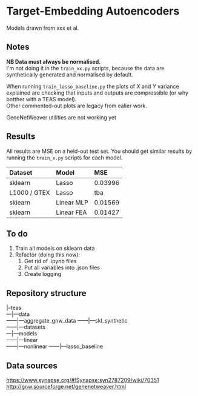 # Target-Embedding Autoencoders

Models drawn from xxx et al.  

## Notes

**NB Data must always be normalised.**  
I'm not doing it in the `train_xx.py` scripts, because the data are synthetically generated and normalised by default.  

When running `train_lasso_baseline.py` the plots of $X$ and $Y$ variance explained are checking that inputs and outputs are compressible (or why botther with a TEAS model).  
Other commented-out plots are legacy from ealier work.  

GeneNetWeaver utilities are not working yet  

## Results

All results are MSE on a held-out test set. You should get similar results by running the `train_x.py` scripts for each model.  

| Dataset        | Model      | MSE      |
| :------------- | :-------   | :------  |
| sklearn        | Lasso      | 0.03996  |
| L1000 / GTEX   | Lasso      | tba      |
| sklearn        | Linear MLP | 0.01569  |
| sklearn        | Linear FEA | 0.01427  |

## To do

1. Train all models on sklearn data
2. Refactor (doing this now):  
   1. Get rid of .ipynb files
   2. Put all variables into .json files
   3. Create logging

## Repository structure

|–teas  
––|––data  
––––|––aggregate_gnw_data
––––|––skl_synthetic  
––––|––datasets  
––|––models  
––––|––linear  
––––|––nonlinear 
––––|––lasso_baseline

## Data sources  

https://www.synapse.org/#!Synapse:syn2787209/wiki/70351
http://gnw.sourceforge.net/genenetweaver.html
